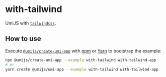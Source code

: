 # with-tailwind

UmiJS with [`tailwindcss`](https://github.com/tailwindlabs/tailwindcss).

## How to use

Execute [`@umijs/create-umi-app`](https://github.com/umijs/umi/tree/master/packages/create-umi-app) with [npm](https://docs.npmjs.com/cli/init) or [Yarn](https://yarnpkg.com/lang/en/docs/cli/create/) to bootstrap the example:

```bash
npx @umijs/create-umi-app --example with-tailwind with-tailwind-app
# or
yarn create @umijs/umi-app --example with-tailwind with-tailwind-app
```
